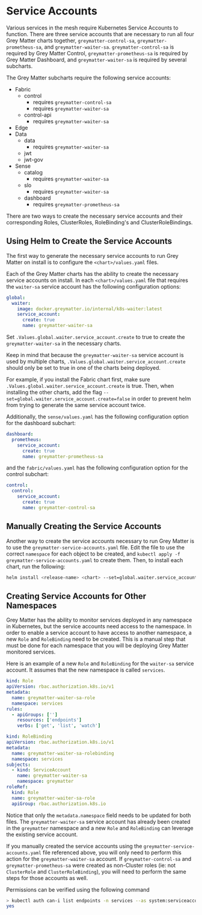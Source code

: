 # Service Accounts

Various services in the mesh require Kubernetes Service Accounts to function.  There are three service accounts that are necessary to run all four Grey Matter charts together, `greymatter-control-sa`, `greymatter-prometheus-sa`, and `greymatter-waiter-sa`. `greymatter-control-sa` is required by Grey Matter Control, `greymatter-prometheus-sa` is required by Grey Matter Dashboard, and `greymatter-waiter-sa` is required by several subcharts.

The Grey Matter subcharts require the following service accounts:

- Fabric
  - control
    - requires `greymatter-control-sa`
    - requires `greymatter-waiter-sa`
  - control-api
    - requires `greymatter-waiter-sa`
- Edge
- Data
  - data
    - requires `greymatter-waiter-sa` 
  - jwt
  - jwt-gov
- Sense
  - catalog
    - requires `greymatter-waiter-sa`
  - slo
    - requires `greymatter-waiter-sa`
  - dashboard
    - requires `greymatter-prometheus-sa`

There are two ways to create the necessary service accounts and their corresponding Roles, ClusterRoles, RoleBinding's and ClusterRoleBindings.

## Using Helm to Create the Service Accounts

The first way to generate the necessary service accounts to run Grey Matter on install is to configure the `<chart>/values.yaml` files.

Each of the Grey Matter charts has the ability to create the necessary service accounts on install. In each `<chart>/values.yaml` file that requires the `waiter-sa` service account has the following configuration options:

```yaml
global:
  waiter:
    image: docker.greymatter.io/internal/k8s-waiter:latest
    service_account:
      create: true
      name: greymatter-waiter-sa
```

Set `.Values.global.waiter.service_account.create` to true to create the `greymatter-waiter-sa` in the necessary charts.

Keep in mind that because the `greymatter-waiter-sa` service account is used by multiple charts, `.Values.global.waiter.service_account.create` should only be set to true in one of the charts being deployed. 

For example, if you install the Fabric chart first, make sure `.Values.global.waiter.service_account.create` is true.  Then, when installing the other charts, add the flag `--set=global.waiter.service_account.create=false` in order to prevent helm from trying to generate the same service account twice.

Additionally, the `sense/values.yaml` has the following configuration option for the dashboard subchart:

```yaml
dashboard:
  prometheus:
    service_account:
      create: true
      name: greymatter-prometheus-sa
```

and the `fabric/values.yaml` has the following configuration option for the control subchart:

```yaml
control:
  control:
    service_account:
      create: true
      name: greymatter-control-sa
```

## Manually Creating the Service Accounts

Another way to create the service accounts necessary to run Grey Matter is to use the `greymatter-service-accounts.yaml` file.  Edit the file to use the correct `namespace` for each object to be created, and `kubectl apply -f greymatter-service-accounts.yaml` to create them.  Then, to install each chart, run the following:

```bash
helm install <release-name> <chart> --set=global.waiter.service_account.create=false --set=dashboard.prometheus.service_account.create=false --set=control.control.service_account.create=false
```

## Creating Service Accounts for Other Namespaces

Grey Matter has the ability to monitor services deployed in any namespace in Kubernetes, but the service accounts need access to the namespace.  In order to enable a service account to have access to another namespace, a new `Role` and `RoleBinding` need to be created.  This is a manual step that must be done for each namespace that you will be deploying Grey Matter monitored services.

Here is an example of a new `Role` and `RoleBinding` for the `waiter-sa` service account.  It assumes that the new namespace is called `services`.

```yaml
kind: Role
apiVersion: rbac.authorization.k8s.io/v1
metadata:
  name: greymatter-waiter-sa-role
  namespace: services
rules:
  - apiGroups: ['']
    resources: ['endpoints']
    verbs: ['get', 'list', 'watch']
```

```yaml
kind: RoleBinding
apiVersion: rbac.authorization.k8s.io/v1
metadata:
  name: greymatter-waiter-sa-rolebinding
  namespace: services
subjects:
  - kind: ServiceAccount
    name: greymatter-waiter-sa
    namespace: greymatter
roleRef:
  kind: Role
  name: greymatter-waiter-sa-role
  apiGroup: rbac.authorization.k8s.io
```

Notice that only the `metadata.namespace` field needs to be updated for both files.  The `greymatter-waiter-sa` service account has already been created in the `greymatter` namespace and a new `Role` and `RoleBinding` can leverage the existing service account.  

If you manually created the service accounts using the `greymatter-service-accounts.yaml` file referenced above, you will only need to perform this action for the `greymatter-waiter-sa` account. If `greymatter-control-sa` and `greymatter-prometheus-sa` were created as non-Cluster roles (ie: not `ClusterRole` and `ClusterRoleBinding`), you will need to perform the same steps for those accounts as well.

Permissions can be verified using the following command

```sh
> kubectl auth can-i list endpoints -n services --as system:serviceaccount:greymatter:greymatter-waiter-sa
yes
```